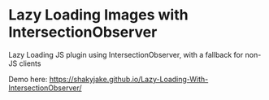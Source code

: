 # Lazy Loading Images with IntersectionObserver
Lazy Loading JS plugin using IntersectionObserver, with a fallback for non-JS clients

Demo here: https://shakyjake.github.io/Lazy-Loading-With-IntersectionObserver/
